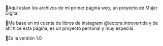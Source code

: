 🍓Aquí estan los archivos de mi primer página web, un proyecto de Mujer Digital

🍓Me base en mi cuenta de libros de Instagram @lectora.introvertida y de ahí hice esta página,
   es un proyecto personal y muy especial. 

🍇Es la versión 1.0
